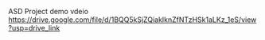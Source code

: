 ASD Project demo vdeio 
https://drive.google.com/file/d/1BQQ5kSjZQiakIknZfNTzHSk1aLKz_1eS/view?usp=drive_link
